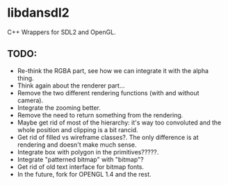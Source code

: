 # libdansdl2
C++ Wrappers for SDL2 and OpenGL.

## TODO: 
- Re-think the RGBA part, see how we can integrate it with the alpha thing.
- Think again about the renderer part...
- Remove the two different rendering functions (with and without camera).
- Integrate the zooming better.
- Remove the need to return something from the rendering.
- Maybe get rid of most of the hierarchy: it's way too convoluted and the whole position and clipping is a bit rancid.
- Get rid of filled vs wireframe classes?. The only difference is at rendering and doesn't make much sense.
- Integrate box with polygon in the primitives?????.
- Integrate "patterned bitmap" with "bitmap"?
- Get rid of old text interface for bitmap fonts.
- In the future, fork for OPENGL 1.4 and the rest.
